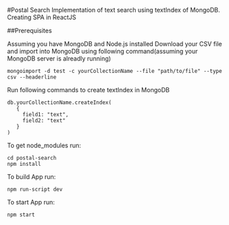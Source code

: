 #Postal Search
Implementation of text search using textIndex of MongoDB.
Creating SPA in ReactJS

##Prerequisites

Assuming you have MongoDB and Node.js installed
Download your CSV file and import into MongoDB using following command(assuming your MongoDB server is alreadly running)
```
mongoimport -d test -c yourCollectionName --file "path/to/file" --type csv --headerline
```

Run following commands to create textIndex in MongoDB
```
db.yourCollectionName.createIndex(
   {
     field1: "text",
     field2: "text"
   }
)
```

To get node_modules run:
```
cd postal-search
npm install
```
To build App run:
```
npm run-script dev
```
To start App run:
```
npm start
```
